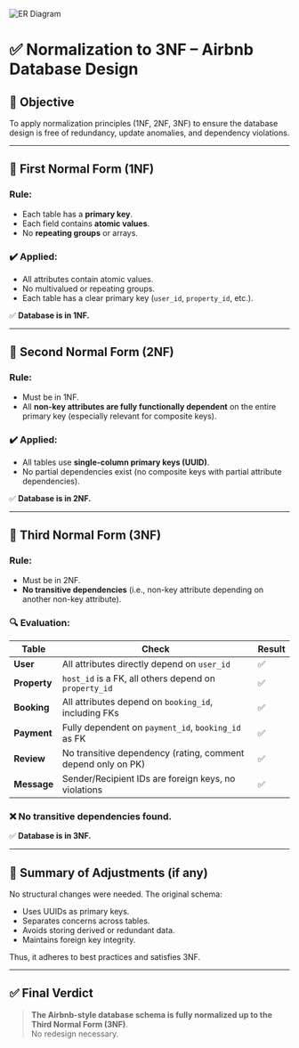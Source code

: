 ![ER Diagram](https://drive.google.com/uc?id=1GwK4gCAELum_tOW3OmQWBiRA7jP2CXAO)

# ✅ Normalization to 3NF – Airbnb Database Design

## 🎯 Objective
To apply normalization principles (1NF, 2NF, 3NF) to ensure the database design is free of redundancy, update anomalies, and dependency violations.

---

## 📘 First Normal Form (1NF)

### Rule:
- Each table has a **primary key**.
- Each field contains **atomic values**.
- No **repeating groups** or arrays.

### ✔️ Applied:
- All attributes contain atomic values.
- No multivalued or repeating groups.
- Each table has a clear primary key (`user_id`, `property_id`, etc.).

✅ **Database is in 1NF.**

---

## 📗 Second Normal Form (2NF)

### Rule:
- Must be in 1NF.
- All **non-key attributes are fully functionally dependent** on the entire primary key (especially relevant for composite keys).

### ✔️ Applied:
- All tables use **single-column primary keys (UUID)**.
- No partial dependencies exist (no composite keys with partial attribute dependencies).

✅ **Database is in 2NF.**

---

## 📙 Third Normal Form (3NF)

### Rule:
- Must be in 2NF.
- **No transitive dependencies** (i.e., non-key attribute depending on another non-key attribute).

### 🔍 Evaluation:

| Table     | Check                                           | Result |
|-----------|--------------------------------------------------|--------|
| **User**     | All attributes directly depend on `user_id`           | ✅     |
| **Property** | `host_id` is a FK, all others depend on `property_id` | ✅     |
| **Booking**  | All attributes depend on `booking_id`, including FKs  | ✅     |
| **Payment**  | Fully dependent on `payment_id`, `booking_id` as FK   | ✅     |
| **Review**   | No transitive dependency (rating, comment depend only on PK) | ✅     |
| **Message**  | Sender/Recipient IDs are foreign keys, no violations  | ✅     |

### ❌ No transitive dependencies found.

✅ **Database is in 3NF.**

---

## 🔧 Summary of Adjustments (if any)

No structural changes were needed. The original schema:
- Uses UUIDs as primary keys.
- Separates concerns across tables.
- Avoids storing derived or redundant data.
- Maintains foreign key integrity.

Thus, it adheres to best practices and satisfies 3NF.

---

## ✅ Final Verdict

> **The Airbnb-style database schema is fully normalized up to the Third Normal Form (3NF)**.  
> No redesign necessary.
